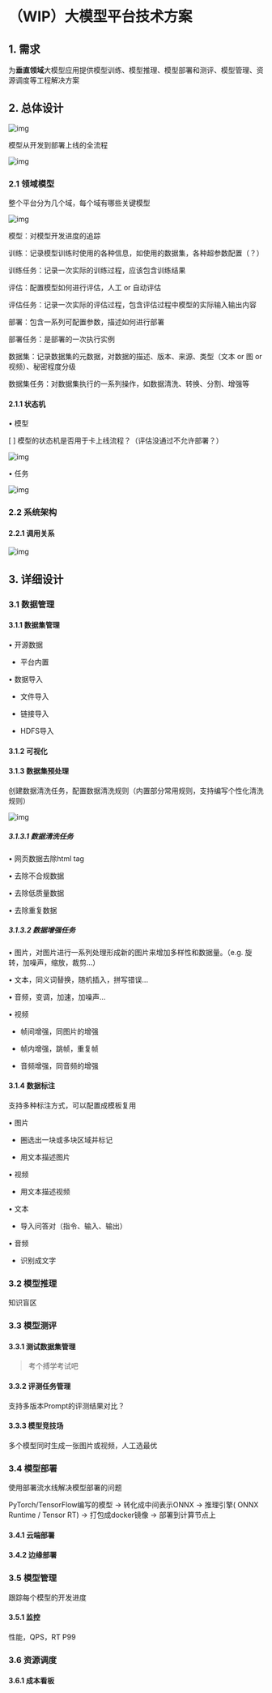 # （**WIP**）大模型平台技术方案

 

## 1. 需求

为**垂直领域**大模型应用提供模型训练、模型推理、模型部署和测评、模型管理、资源调度等工程解决方案

 

## 2. 总体设计

![img](images/clip_image002.jpg)

 

模型从开发到部署上线的全流程

![img](images/clip_image004.jpg)

 

### 2.1 领域模型

  整个平台分为几个域，每个域有哪些关键模型  

![img](images/clip_image006.jpg)

 

模型：对模型开发进度的追踪

训练：记录模型训练时使用的各种信息，如使用的数据集，各种超参数配置（？）

训练任务：记录一次实际的训练过程，应该包含训练结果

评估：配置模型如何进行评估，人工 or 自动评估

评估任务：记录一次实际的评估过程，包含评估过程中模型的实际输入输出内容

部署：包含一系列可配置参数，描述如何进行部署

部署任务：是部署的一次执行实例

数据集：记录数据集的元数据，对数据的描述、版本、来源、类型（文本 or 图 or 视频）、秘密程度分级

数据集任务：对数据集执行的一系列操作，如数据清洗、转换、分割、增强等

 

#### 2.1.1 状态机

•     模型

[ ] 模型的状态机是否用于卡上线流程？（评估没通过不允许部署？）

![img](images/clip_image008.jpg)

 

•     任务

![img](images/clip_image010.jpg)

 

### 2.2 **系统架构**

#### 2.2.1 **调用关系**

![img](images/call_stack.png)

 

 

## 3. **详细设计**

### 3.1 **数据管理**

#### 3.1.1 **数据集管理**

•     开源数据

- 平台内置

•     数据导入

-    文件导入

-    链接导入

-    HDFS导入

#### 3.1.2 **可视化**

 

 

#### 3.1.3 **数据集预处理**

创建数据清洗任务，配置数据清洗规则（内置部分常用规则，支持编写个性化清洗规则）

![img](images/clip_image014.jpg)

 

##### 3.1.3.1 **数据清洗任务**

•     网页数据去除html tag

•     去除不合规数据

•     去除低质量数据

•     去除重复数据

 

##### 3.1.3.2 **数据增强任务**

•     图片，对图片进行一系列处理形成新的图片来增加多样性和数据量。（e.g. 旋转，加噪声，缩放，裁剪...）

•     文本，同义词替换，随机插入，拼写错误...

•     音频，变调，加速，加噪声...

•     视频

-    帧间增强，同图片的增强

-    帧内增强，跳帧，重复帧

-    音频增强，同音频的增强

 

#### 3.1.4 **数据标注**

支持多种标注方式，可以配置成模板复用

•     图片

-    圈选出一块或多块区域并标记

-    用文本描述图片

•     视频

-    用文本描述视频

•     文本

-    导入问答对（指令、输入、输出）

•     音频

-    识别成文字

 

### 3.2 **模型推理**

知识盲区

 

### 3.3 **模型测评**

#### 3.3.1 **测试数据集管理**
> 考个搏学考试吧

#### 3.3.2 **评测任务管理**

支持多版本Prompt的评测结果对比？

 

#### 3.3.3 **模型竞技场**

多个模型同时生成一张图片或视频，人工选最优

 

### 3.4 **模型部署**

使用部署流水线解决模型部署的问题

PyTorch/TensorFlow编写的模型 -> 转化成中间表示ONNX -> 推理引擎( ONNX Runtime / Tensor RT) -> 打包成docker镜像 -> 部署到计算节点上

#### 3.4.1 **云端部署**

#### 3.4.2 **边缘部署**

 

### 3.5 **模型管理**

跟踪每个模型的开发进度

 

#### 3.5.1 **监控**

性能，QPS，RT P99

 

### 3.6 **资源调度**

#### 3.6.1 **成本看板**

 

 